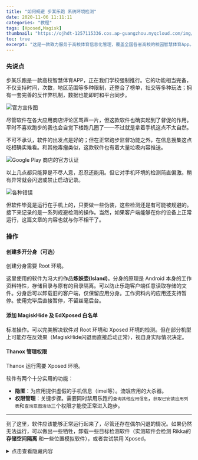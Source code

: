 ```yaml
---
title: "如何规避 步某乐跑 系统环境检测"
date: 2020-11-06 11:11:11
categories: "教程"
tags: [Xposed,Magisk]
thumbnail: "https://ojhdt-1257115336.cos.ap-guangzhou.myqcloud.com/img/20201106/0.jpg"
toc: true
excerpt: "这是一款致力服务于高校体育信息化管理，覆盖全国各省高校的校园智慧体育App。"
---
```

### 先说点

步某乐跑是一款高校智慧体育APP，正在我们学校强制推行。它的功能相当完备，不仅支持时间，次数，地区范围等多种限制，还整合了榜单，社交等多种玩法；拥有一套完善的反作弊机制，数据也能即时和平台同步。

![官方宣传图](https://ojhdt-1257115336.cos.ap-guangzhou.myqcloud.com/img/20201106/1.png)

尽管软件在各大应用商店评论区骂声一片，但这款软件也确实起到了督促的作用。平时不喜欢跑步的我也会自觉下楼跑几圈了——不过就是拿着手机这点不太自然。

不可不承认，软件的出发点是好的；但在正常跑步监督功能之外，在信息搜集这点吃相确实难看。和其他毒瘤类似，这款软件也有着大量垃圾内容推送。

![Google Play 商店的官方认证](https://ojhdt-1257115336.cos.ap-guangzhou.myqcloud.com/img/20201106/2.png)

以上几点都只能算是不尽人意，忍忍还能用。但它对手机环境的检测简直偏激。稍有异常就会闪退或禁止启动记录。

![各种错误](https://ojhdt-1257115336.cos.ap-guangzhou.myqcloud.com/img/20201106/3.png)

但软件毕竟是运行在手机上的，只要做一些伪装，这些检测还是有可能被规避的。接下来记录的是一系列规避检测的操作。当然，如果客户端能够在你的设备上正常运行，这篇文章的内容也就与你不相干了。

### 操作

#### 创建多开分身（可选）

创建分身需要 Root 环境。

这里使用的软件为冯大的作品**炼妖壶(Island)**。分身的原理是 Android 本身的工作资料特性，存储目录与原有的目录隔离。可以防止乐跑客户端任意读取存储的文件。分身后可以卸载旧的客户端，仅保留应用分身。工作资料内的应用还支持暂停。使用完毕后直接暂停，不留丝毫后台。

#### 添加 MagiskHide 及 EdXposed 白名单

标准操作。可以完美解决软件对 Root 环境和 Xposed 环境的检测。但在部分机型上可能存在反效果（MagiskHide闪退而直接启动正常），视自身实际情况决定。

#### Thanox 管理权限

Thanox 运行需要 Xposed 环境。

软件有两个十分实用的功能：

- **隐匿**：为应用提供虚假的手机信息（imei等）。流氓应用的大杀器。
- **权限管理**：关键步骤。需要同时禁用乐跑的`查询其他应用信息`，`获取已安装应用列表`和`查询意图活动`三个权限才能使正常进入跑步。

---
到了这里，软件应该能够正常运行起来了，尽管还存在偶尔闪退的情况。如果仍然无法运行，可以做出一些牺牲，卸载一些目标检测软件（实测软件会检测 Rikka的**存储空间隔离** 和一些位置模拟软件），或者尝试禁用 Xposed。

<details><summary>点击查看隐藏内容</summary>
  <blockquote><p>安装 Lerist 开发的 <b>Fake Location</b>，注册账户，试用或选择购买。</br>
  在侧边栏开启反检测，添加步某乐跑为反检测应用。</br>
  开始跑步后，记住打卡点位置，返回Fake Location，从侧边栏选择<b>路线模拟</b>。</br>
  从当前位置开始，沿着道路绘画出经过打卡点的路线。</br>
  返回。在启动模拟前设置好运动速度，开启速度浮动和步频模拟。速度要保持正常值。</p>
  <img src="https://ojhdt-1257115336.cos.ap-guangzhou.myqcloud.com/img/20201106/4.png"  alt="设置" /> </blockquote>
</details>